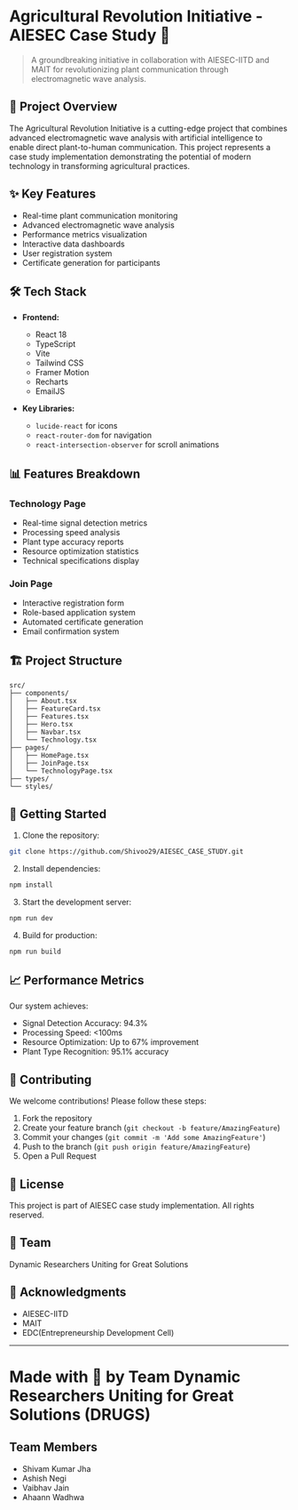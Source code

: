 # Agricultural Revolution Initiative - AIESEC Case Study 🌱

> A groundbreaking initiative in collaboration with AIESEC-IITD and MAIT for revolutionizing plant communication through electromagnetic wave analysis.

## 🚀 Project Overview

The Agricultural Revolution Initiative is a cutting-edge project that combines advanced electromagnetic wave analysis with artificial intelligence to enable direct plant-to-human communication. This project represents a case study implementation demonstrating the potential of modern technology in transforming agricultural practices.

## ✨ Key Features

- Real-time plant communication monitoring
- Advanced electromagnetic wave analysis
- Performance metrics visualization
- Interactive data dashboards
- User registration system
- Certificate generation for participants

## 🛠️ Tech Stack

- **Frontend:**
  - React 18
  - TypeScript
  - Vite
  - Tailwind CSS
  - Framer Motion
  - Recharts
  - EmailJS

- **Key Libraries:**
  - `lucide-react` for icons
  - `react-router-dom` for navigation
  - `react-intersection-observer` for scroll animations

## 📊 Features Breakdown

### Technology Page
- Real-time signal detection metrics
- Processing speed analysis
- Plant type accuracy reports
- Resource optimization statistics
- Technical specifications display

### Join Page
- Interactive registration form
- Role-based application system
- Automated certificate generation
- Email confirmation system

## 🏗️ Project Structure

```
src/
├── components/
│   ├── About.tsx
│   ├── FeatureCard.tsx
│   ├── Features.tsx
│   ├── Hero.tsx
│   ├── Navbar.tsx
│   └── Technology.tsx
├── pages/
│   ├── HomePage.tsx
│   ├── JoinPage.tsx
│   └── TechnologyPage.tsx
├── types/
└── styles/
```

## 🚀 Getting Started

1. Clone the repository:
```bash
git clone https://github.com/Shivoo29/AIESEC_CASE_STUDY.git
```

2. Install dependencies:
```bash
npm install
```

3. Start the development server:
```bash
npm run dev
```

4. Build for production:
```bash
npm run build
```

## 📈 Performance Metrics

Our system achieves:
- Signal Detection Accuracy: 94.3%
- Processing Speed: <100ms
- Resource Optimization: Up to 67% improvement
- Plant Type Recognition: 95.1% accuracy

## 🤝 Contributing

We welcome contributions! Please follow these steps:

1. Fork the repository
2. Create your feature branch (`git checkout -b feature/AmazingFeature`)
3. Commit your changes (`git commit -m 'Add some AmazingFeature'`)
4. Push to the branch (`git push origin feature/AmazingFeature`)
5. Open a Pull Request

## 📄 License

This project is part of AIESEC case study implementation. All rights reserved.

## 👥 Team

Dynamic Researchers Uniting for Great Solutions

## 🙏 Acknowledgments

- AIESEC-IITD
- MAIT
- EDC(Entrepreneurship Development Cell)

---
# Made with 💚 by Team Dynamic Researchers Uniting for Great Solutions (DRUGS)
## Team Members

- Shivam Kumar Jha                                                                                                                                                                                                                           
- Ashish Negi                                                                                                                                                                                                                                
- Vaibhav Jain                                                                                                                                                                                                                               
- Ahaann Wadhwa
